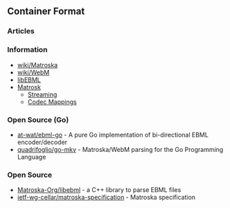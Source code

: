 ## Container Format


### Articles


### Information
- [wiki/Matroska](https://en.wikipedia.org/wiki/Matroska)
- [wiki/WebM](https://en.wikipedia.org/wiki/WebM)
- [libEBML](https://matroska-org.github.io/libebml/index.html) 
- [Matrosk](https://www.matroska.org/index.html)
	- [Streaming](https://www.matroska.org/technical/streaming.html) 
	- [Codec Mappings](https://www.matroska.org/technical/codec_specs.html)


### Open Source (Go)
- [at-wat/ebml-go](https://github.com/at-wat/ebml-go) - A pure Go implementation of bi-directional EBML encoder/decoder
- [quadrifoglio/go-mkv](https://github.com/quadrifoglio/go-mkv) - Matroska/WebM parsing for the Go Programming Language


### Open Source
- [Matroska-Org/libebml](https://github.com/Matroska-Org/libebml) - a C++ library to parse EBML files 
- [ietf-wg-cellar/matroska-specification](https://github.com/ietf-wg-cellar/matroska-specification) - Matroska specification

